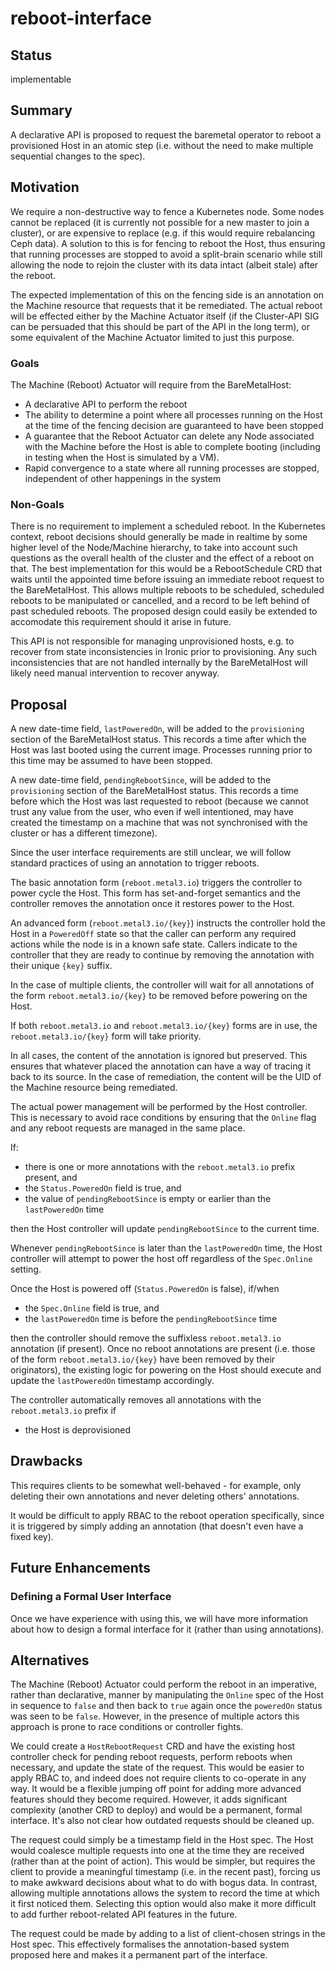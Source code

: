 <!--
 This work is licensed under a Creative Commons Attribution 3.0
 Unported License.

 http://creativecommons.org/licenses/by/3.0/legalcode
-->

# reboot-interface

## Status

implementable

## Summary

A declarative API is proposed to request the baremetal operator to reboot a
provisioned Host in an atomic step (i.e. without the need to make multiple
sequential changes to the spec).

## Motivation

We require a non-destructive way to fence a Kubernetes node. Some nodes cannot
be replaced (it is currently not possible for a new master to join a cluster),
or are expensive to replace (e.g. if this would require rebalancing Ceph data).
A solution to this is for fencing to reboot the Host, thus ensuring that
running processes are stopped to avoid a split-brain scenario while still
allowing the node to rejoin the cluster with its data intact (albeit stale)
after the reboot.

The expected implementation of this on the fencing side is an annotation on the
Machine resource that requests that it be remediated. The actual reboot will be
effected either by the Machine Actuator itself (if the Cluster-API SIG can be
persuaded that this should be part of the API in the long term), or some
equivalent of the Machine Actuator limited to just this purpose.

### Goals

The Machine (Reboot) Actuator will require from the BareMetalHost:

- A declarative API to perform the reboot
- The ability to determine a point where all processes running on the Host at
  the time of the fencing decision are guaranteed to have been stopped
- A guarantee that the Reboot Actuator can delete any Node associated with the
  Machine before the Host is able to complete booting (including in testing
  when the Host is simulated by a VM).
- Rapid convergence to a state where all running processes are stopped,
  independent of other happenings in the system

### Non-Goals

There is no requirement to implement a scheduled reboot. In the Kubernetes
context, reboot decisions should generally be made in realtime by some higher
level of the Node/Machine hierarchy, to take into account such questions as the
overall health of the cluster and the effect of a reboot on that. The best
implementation for this would be a RebootSchedule CRD that waits until the
appointed time before issuing an immediate reboot request to the BareMetalHost.
This allows multiple reboots to be scheduled, scheduled reboots to be
manipulated or cancelled, and a record to be left behind of past scheduled
reboots. The proposed design could easily be extended to accomodate this
requirement should it arise in future.

This API is not responsible for managing unprovisioned hosts, e.g. to recover
from state inconsistencies in Ironic prior to provisioning. Any such
inconsistencies that are not handled internally by the BareMetalHost will
likely need manual intervention to recover anyway.

## Proposal

A new date-time field, ``lastPoweredOn``, will be added to the ``provisioning``
section of the BareMetalHost status. This records a time after which the Host
was last booted using the current image. Processes running prior to this time
may be assumed to have been stopped.

A new date-time field, ``pendingRebootSince``, will be added to the
``provisioning`` section of the BareMetalHost status. This records a time
before which the Host was last requested to reboot (because we cannot trust any
value from the user, who even if well intentioned, may have created the
timestamp on a machine that was not synchronised with the cluster or has a
different timezone).

Since the user interface requirements are still unclear, we will follow
standard practices of using an annotation to trigger reboots.

The basic annotation form (``reboot.metal3.io``) triggers the controller to
power cycle the Host. This form has set-and-forget semantics and the controller
removes the annotation once it restores power to the Host.

An advanced form (``reboot.metal3.io/{key}``) instructs the controller hold the
Host in a ``PoweredOff`` state so that the caller can perform any required
actions while the node is in a known safe state. Callers indicate to the
controller that they are ready to continue by removing the annotation with
their unique ``{key}`` suffix.

In the case of multiple clients, the controller will wait for all annotations
of the form ``reboot.metal3.io/{key}`` to be removed before powering on the
Host.

If both ``reboot.metal3.io`` and ``reboot.metal3.io/{key}`` forms are in use,
the ``reboot.metal3.io/{key}`` form will take priority.

In all cases, the content of the annotation is ignored but preserved. This
ensures that whatever placed the annotation can have a way of tracing it back
to its source. In the case of remediation, the content will be the UID of the
Machine resource being remediated.

The actual power management will be performed by the Host controller. This is
necessary to avoid race conditions by ensuring that the ``Online`` flag and any
reboot requests are managed in the same place.

If:

- there is one or more annotations with the ``reboot.metal3.io`` prefix
  present, and
- the ``Status.PoweredOn`` field is true, and
- the value of ``pendingRebootSince`` is empty or earlier than the
  ``lastPoweredOn`` time

then the Host controller will update ``pendingRebootSince`` to the current
time.

Whenever ``pendingRebootSince`` is later than the ``lastPoweredOn`` time, the
Host controller will attempt to power the host off regardless of the
``Spec.Online`` setting.

Once the Host is powered off (``Status.PoweredOn`` is false), if/when

- the ``Spec.Online`` field is true, and
- the ``lastPoweredOn`` time is before the ``pendingRebootSince`` time

then the controller should remove the suffixless ``reboot.metal3.io``
annotation (if present). Once no reboot annotations are present (i.e. those of
the form ``reboot.metal3.io/{key}`` have been removed by their originators),
the existing logic for powering on the Host should execute and update the
``lastPoweredOn`` timestamp accordingly.

The controller automatically removes all annotations with the
``reboot.metal3.io`` prefix if

- the Host is deprovisioned

## Drawbacks

This requires clients to be somewhat well-behaved - for example, only deleting
their own annotations and never deleting others' annotations.

It would be difficult to apply RBAC to the reboot operation specifically, since
it is triggered by simply adding an annotation (that doesn't even have a fixed
key).

## Future Enhancements

### Defining a Formal User Interface

Once we have experience with using this, we will have more information about
how to design a formal interface for it (rather than using annotations).

## Alternatives

The Machine (Reboot) Actuator could perform the reboot in an imperative, rather
than declarative, manner by manipulating the ``Online`` spec of the Host in
sequence to ``false`` and then back to ``true`` again once the ``poweredOn``
status was seen to be ``false``. However, in the presence of multiple actors
this approach is prone to race conditions or controller fights.

We could create a ``HostRebootRequest`` CRD and have the existing host
controller check for pending reboot requests, perform reboots when necessary,
and update the state of the request. This would be easier to apply RBAC to, and
indeed does not require clients to co-operate in any way. It would be a
flexible jumping off point for adding more advanced features should they become
required. However, it adds significant complexity (another CRD to deploy) and
would be a permanent, formal interface. It's also not clear how outdated
requests should be cleaned up.

The request could simply be a timestamp field in the Host spec. The Host would
coalesce multiple requests into one at the time they are received (rather than
at the point of action). This would be simpler, but requires the client to
provide a meaningful timestamp (i.e. in the recent past), forcing us to make
awkward decisions about what to do with bogus data. In contrast, allowing
multiple annotations allows the system to record the time at which it first
noticed them. Selecting this option would also make it more difficult to add
further reboot-related API features in the future.

The request could be made by adding to a list of client-chosen strings in the
Host spec. This effectively formalises the annotation-based system proposed
here and makes it a permanent part of the interface.
